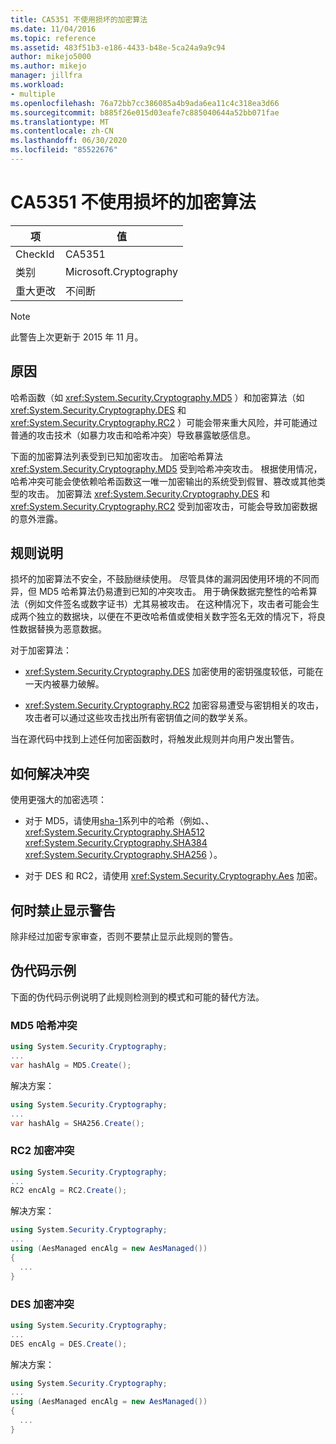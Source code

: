 ```yaml
---
title: CA5351 不使用损坏的加密算法
ms.date: 11/04/2016
ms.topic: reference
ms.assetid: 483f51b3-e186-4433-b48e-5ca24a9a9c94
author: mikejo5000
ms.author: mikejo
manager: jillfra
ms.workload:
- multiple
ms.openlocfilehash: 76a72bb7cc386085a4b9ada6ea11c4c318ea3d66
ms.sourcegitcommit: b885f26e015d03eafe7c885040644a52bb071fae
ms.translationtype: MT
ms.contentlocale: zh-CN
ms.lasthandoff: 06/30/2020
ms.locfileid: "85522676"
---
```

# <a name="ca5351-do-not-use-broken-cryptographic-algorithms"></a>CA5351 不使用损坏的加密算法

|项|值|
|-|-|
|CheckId|CA5351|
|类别|Microsoft.Cryptography|
|重大更改|不间断|

> [!NOTE]
> 此警告上次更新于 2015 年 11 月。

## <a name="cause"></a>原因

哈希函数（如 <xref:System.Security.Cryptography.MD5> ）和加密算法（如 <xref:System.Security.Cryptography.DES> 和 <xref:System.Security.Cryptography.RC2> ）可能会带来重大风险，并可能通过普通的攻击技术（如暴力攻击和哈希冲突）导致暴露敏感信息。

下面的加密算法列表受到已知加密攻击。 加密哈希算法 <xref:System.Security.Cryptography.MD5> 受到哈希冲突攻击。  根据使用情况，哈希冲突可能会使依赖哈希函数这一唯一加密输出的系统受到假冒、篡改或其他类型的攻击。 加密算法 <xref:System.Security.Cryptography.DES> 和 <xref:System.Security.Cryptography.RC2> 受到加密攻击，可能会导致加密数据的意外泄露。

## <a name="rule-description"></a>规则说明

损坏的加密算法不安全，不鼓励继续使用。 尽管具体的漏洞因使用环境的不同而异，但 MD5 哈希算法仍易遭到已知的冲突攻击。  用于确保数据完整性的哈希算法（例如文件签名或数字证书）尤其易被攻击。  在这种情况下，攻击者可能会生成两个独立的数据块，以便在不更改哈希值或使相关数字签名无效的情况下，将良性数据替换为恶意数据。

对于加密算法：

- <xref:System.Security.Cryptography.DES> 加密使用的密钥强度较低，可能在一天内被暴力破解。

- <xref:System.Security.Cryptography.RC2> 加密容易遭受与密钥相关的攻击，攻击者可以通过这些攻击找出所有密钥值之间的数学关系。

当在源代码中找到上述任何加密函数时，将触发此规则并向用户发出警告。

## <a name="how-to-fix-violations"></a>如何解决冲突

使用更强大的加密选项：

- 对于 MD5，请使用[sha-1](/windows/desktop/SecCrypto/hash-and-signature-algorithms)系列中的哈希（例如、、 <xref:System.Security.Cryptography.SHA512> <xref:System.Security.Cryptography.SHA384> <xref:System.Security.Cryptography.SHA256> ）。

- 对于 DES 和 RC2，请使用 <xref:System.Security.Cryptography.Aes> 加密。

## <a name="when-to-suppress-warnings"></a>何时禁止显示警告

除非经过加密专家审查，否则不要禁止显示此规则的警告。

## <a name="pseudo-code-examples"></a>伪代码示例

下面的伪代码示例说明了此规则检测到的模式和可能的替代方法。

### <a name="md5-hashing-violation"></a>MD5 哈希冲突

```csharp
using System.Security.Cryptography;
...
var hashAlg = MD5.Create();
```

解决方案：

```csharp
using System.Security.Cryptography;
...
var hashAlg = SHA256.Create();
```

### <a name="rc2-encryption-violation"></a>RC2 加密冲突

```csharp
using System.Security.Cryptography;
...
RC2 encAlg = RC2.Create();
```

解决方案：

```csharp
using System.Security.Cryptography;
...
using (AesManaged encAlg = new AesManaged())
{
  ...
}
```

### <a name="des-encryption-violation"></a>DES 加密冲突

```csharp
using System.Security.Cryptography;
...
DES encAlg = DES.Create();
```

解决方案：

```csharp
using System.Security.Cryptography;
...
using (AesManaged encAlg = new AesManaged())
{
  ...
}
```
